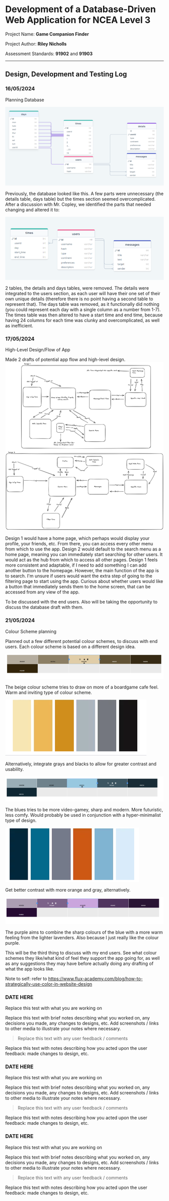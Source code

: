 # Development of a Database-Driven Web Application for NCEA Level 3

Project Name: **Game Companion Finder**

Project Author: **Riley Nicholls**

Assessment Standards: **91902** and **91903**


-------------------------------------------------

## Design, Development and Testing Log

### 16/05/2024

Planning Database


![Alt text](images/drawSQL_DB1.png)

Previously, the database looked like this. A few parts were unnecessary (the details table, days table) but the times section seemed overcomplicated. After a discussion with Mr. Copley, we identified the parts that needed changing and altered it to:

![Alt text](images/drawSQL_DB2.png)

2 tables, the details and days tables, were removed. The details were integrated to the users section, as each user will have their one set of their own unique details (therefore there is no point having a second table to represent that). The days table was removed, as it functionally did nothing (you could represent each day with a single column as a number from 1-7). The times table was then altered to have a start time and end time, because having 24 columns for each time was clunky and overcomplicated, as well as inefficient.

<!-- Replace this text with brief notes describing what you worked on, any decisions you made, any changes to designs, etc. Add screenshots / links to other media to illustrate your notes where necessary. -->

<!-- > Replace this text with any user feedback / comments

Replace this text with notes describing how you acted upon the user feedback: made changes to design, etc. -->

### 17/05/2024

High-Level Design/Flow of App

Made 2 drafts of potential app flow and high-level design.
![Alt text](images/highLevelFlow.png)

Design 1 would have a home page, which perhaps would display your profile, your friends, etc. From there, you can access every other menu from which to use the app.
Design 2 would default to the search menu as a home page, meaning you can immediately start searching for other users. It would act as the hub from which to access all other pages.
Design 1 feels more consistent and adaptable, if I need to add something I can add another button to the homepage. However, the main function of the app is to search. I'm unsure if users would want the extra step of going to the filtering page to start using the app.
Curious about whether users would like a button that immediately sends them to the home screen, that can be accessed from any view of the app.

To be discussed with the end users. Also will be taking the opportunity to discuss the database draft with them.



### 21/05/2024

Colour Scheme planning

Planned out a few different potential colour schemes, to discuss with end users. Each colour scheme is based on a different design idea.

![Alt text](images/beigecolour.png)


The beige colour scheme tries to draw on more of a boardgame cafe feel. Warm and inviting type of colour scheme.

![Alt text](images/graybeigecolour.png)

Alternatively, integrate grays and blacks to allow for greater contrast and usability.

![Alt text](images/bluecolour.png)

The blues tries to be more video-gamey, sharp and modern. More futuristic, less comfy. Would probably be used in conjunction with a hyper-minimalist type of design.

![Alt text](images/orangebluecolour.png)

Get better contrast with more orange and gray, alternatively.

![Alt text](images/purplecolour.png)

The purple aims to combine the sharp colours of the blue with a more warm feeling from the lighter lavenders. Also because I just really like the colour purple.

This will be the third thing to discuss with my end users. See what colour schemes they like/what kind of feel they support the app going for, as well as any suggestions they may have before actually doing any drafting of what the app looks like.

Note to self: refer to https://www.flux-academy.com/blog/how-to-strategically-use-color-in-website-design

<!-- > Replace this text with any user feedback / comments

Replace this text with notes describing how you acted upon the user feedback: made changes to design, etc. -->

### DATE HERE

Replace this test with what you are working on

Replace this text with brief notes describing what you worked on, any decisions you made, any changes to designs, etc. Add screenshots / links to other media to illustrate your notes where necessary.

> Replace this text with any user feedback / comments

Replace this text with notes describing how you acted upon the user feedback: made changes to design, etc.

### DATE HERE

Replace this test with what you are working on

Replace this text with brief notes describing what you worked on, any decisions you made, any changes to designs, etc. Add screenshots / links to other media to illustrate your notes where necessary.

> Replace this text with any user feedback / comments

Replace this text with notes describing how you acted upon the user feedback: made changes to design, etc.

### DATE HERE

Replace this test with what you are working on

Replace this text with brief notes describing what you worked on, any decisions you made, any changes to designs, etc. Add screenshots / links to other media to illustrate your notes where necessary.

> Replace this text with any user feedback / comments

Replace this text with notes describing how you acted upon the user feedback: made changes to design, etc.

